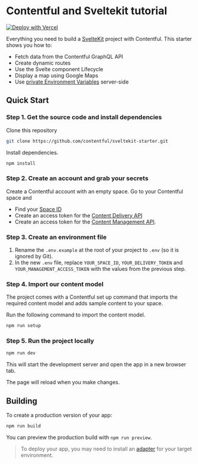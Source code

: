 # Contentful and Sveltekit tutorial

[![Deploy with Vercel](https://vercel.com/button)](https://vercel.com/new/clone?repository-url=https%3A%2F%2Fgithub.com%2Fcontentful%2Fsveltekit-starter)

Everything you need to build a [SvelteKit](https://kit.svelte.dev/) project with Contentful. This starter shows you how to:

- Fetch data from the Contentful GraphQL API
- Create dynamic routes
- Use the Svelte component Lifecycle
- Display a map using Google Maps
- Use [private Environment Variables](https://kit.svelte.dev/docs/modules#$env-static-private) server-side

## Quick Start

### Step 1. Get the source code and install dependencies

Clone this repository

```bash
git clone https://github.com/contentful/sveltekit-starter.git
```

Install dependencies.

```bash
npm install
```

### Step 2. Create an account and grab your secrets

Create a Contentful account with an empty space.
Go to your Contentful space and

- Find your [Space ID](https://www.contentful.com/help/find-space-id/)
- Create an access token for the [Content Delivery API](https://www.contentful.com/developers/docs/references/content-delivery-api/)
- Create an access token for the [Content Management API](https://www.contentful.com/developers/docs/references/content-management-api/).

### Step 3. Create an environment file

1. Rename the `.env.example` at the root of your project to `.env` (so it is ignored by Git).
2. In the new `.env` file, replace `YOUR_SPACE_ID`, `YOUR_DELIVERY_TOKEN` and `YOUR_MANAGEMENT_ACCESS_TOKEN` with the values from the previous step.

### Step 4. Import our content model

The project comes with a Contentful set up command that imports the required content model and adds sample content to your space.

Run the following command to import the content model.

```bash
npm run setup
```

### Step 5. Run the project locally

```bash
npm run dev
```

This will start the development server and open the app in a new browser tab.

The page will reload when you make changes.

## Building

To create a production version of your app:

```bash
npm run build
```

You can preview the production build with `npm run preview`.

> To deploy your app, you may need to install an [adapter](https://kit.svelte.dev/docs/adapters) for your target environment.
